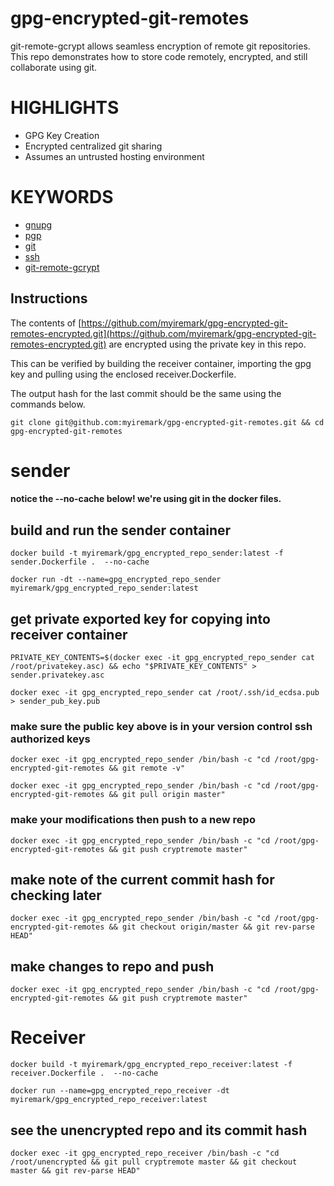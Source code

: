 # gpg-encrypted-git-remotes

git-remote-gcrypt allows seamless encryption of remote git repositories.  This repo demonstrates how to store code remotely, encrypted, and still collaborate using git.

# HIGHLIGHTS

- GPG Key Creation
- Encrypted centralized git sharing
- Assumes an untrusted hosting environment

# KEYWORDS

- [gnupg](https://gnupg.org/)
- [pgp](https://gnupg.org/)
- [git](https://git-scm.com/)
- [ssh](https://www.ssh.com/ssh/)
- [git-remote-gcrypt](https://github.com/spwhitton/git-remote-gcrypt)

## Instructions

The contents of [https://github.com/myiremark/gpg-encrypted-git-remotes-encrypted.git](https://github.com/myiremark/gpg-encrypted-git-remotes-encrypted.git) are encrypted using the private key in this repo.  

This can be verified by building the receiver container, importing the gpg key and pulling using the enclosed receiver.Dockerfile.

The output hash for the last commit should be the same using the commands below.

```
git clone git@github.com:myiremark/gpg-encrypted-git-remotes.git && cd gpg-encrypted-git-remotes
```

# sender

#### notice the --no-cache below! we're using git in the docker files.

## build and run the sender container

```
docker build -t myiremark/gpg_encrypted_repo_sender:latest -f sender.Dockerfile .  --no-cache

docker run -dt --name=gpg_encrypted_repo_sender myiremark/gpg_encrypted_repo_sender:latest
```

## get private exported key for copying into receiver container

```
PRIVATE_KEY_CONTENTS=$(docker exec -it gpg_encrypted_repo_sender cat /root/privatekey.asc) && echo "$PRIVATE_KEY_CONTENTS" > sender.privatekey.asc

docker exec -it gpg_encrypted_repo_sender cat /root/.ssh/id_ecdsa.pub > sender_pub_key.pub
```

### make sure the public key above is in your version control ssh authorized keys

```
docker exec -it gpg_encrypted_repo_sender /bin/bash -c "cd /root/gpg-encrypted-git-remotes && git remote -v"

docker exec -it gpg_encrypted_repo_sender /bin/bash -c "cd /root/gpg-encrypted-git-remotes && git pull origin master"
```

### make your modifications then push to a new repo
```
docker exec -it gpg_encrypted_repo_sender /bin/bash -c "cd /root/gpg-encrypted-git-remotes && git push cryptremote master"
```

## make note of the current commit hash for checking later
```
docker exec -it gpg_encrypted_repo_sender /bin/bash -c "cd /root/gpg-encrypted-git-remotes && git checkout origin/master && git rev-parse HEAD"
```
## make changes to repo and push 

```
docker exec -it gpg_encrypted_repo_sender /bin/bash -c "cd /root/gpg-encrypted-git-remotes && git push cryptremote master"
```

# Receiver

```
docker build -t myiremark/gpg_encrypted_repo_receiver:latest -f receiver.Dockerfile .  --no-cache

docker run --name=gpg_encrypted_repo_receiver -dt myiremark/gpg_encrypted_repo_receiver:latest
```

## see the unencrypted repo and its commit hash
```
docker exec -it gpg_encrypted_repo_receiver /bin/bash -c "cd /root/unencrypted && git pull cryptremote master && git checkout master && git rev-parse HEAD"
```